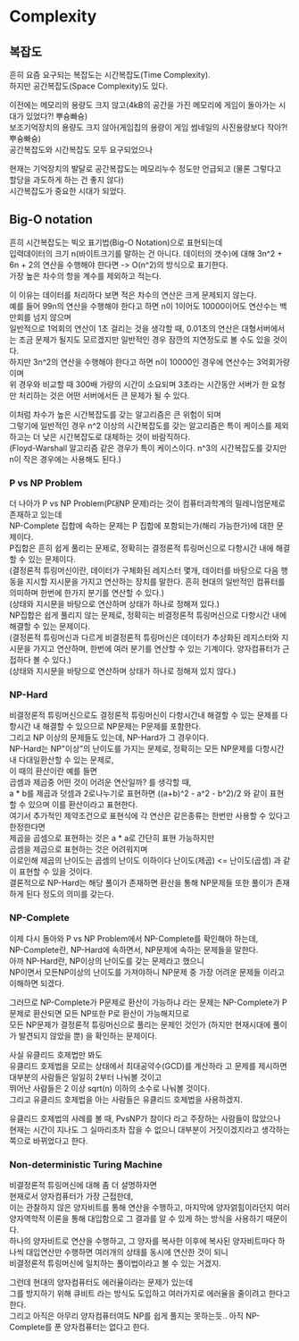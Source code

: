 # Complexity

## 복잡도

흔히 요즘 요구되는 복잡도는 시간복잡도(Time Complexity).<br/>
하지만 공간복잡도(Space Complexity)도 있다.

이전에는 메모리의 용량도 크지 않고(4kB의 공간을 가진 메모리에 게임이 돌아가는 시대가 있었다?! 뿌슝빠슝)<br/>
보조기억장치의 용량도 크지 않아(게임칩의 용량이 게임 썸네일의 사진용량보다 작아?! 뿌슝빠슝)<br/>
공간복잡도와 시간복잡도 모두 요구되었으나

현재는 기억장치의 발달로 공간복잡도는 메모리누수 정도만 언급되고 (물론 그렇다고 할당을 과도하게 하는 건 좋지 않다)<br/>
시간복잡도가 중요한 시대가 되었다.

## Big-O notation
흔히 시간복잡도는 빅오 표기법(Big-O Notation)으로 표현되는데<br/>
입력데이터의 크기 n(바이트크기를 말하는 건 아니다. 데이터의 갯수)에 대해 3n^2 + 6n + 2의 연산을 수행해야 한다면 -> O(n^2)의 방식으로 표기한다.<br/>
가장 높은 차수의 항을 계수를 제외하고 적는다.

이 이유는 데이터를 처리하다 보면 적은 차수의 연산은 크게 문제되지 않는다.<br/>
예를 들어 99n의 연산을 수행해야 한다고 하면 n이 1이어도 10000이어도 연산수는 백만회를 넘지 않으며<br/>
일반적으로 1억회의 연산이 1초 걸리는 것을 생각할 때, 0.01초의 연산은 대형서버에서는 조금 문제가 될지도 모르겠지만 일반적인 경우 잠깐의 지연정도로 볼 수도 있을 것이다.<br/>
하지만 3n^2의 연산을 수행해야 한다고 하면 n이 10000인 경우에 연산수는 3억회가량이며<br/>
위 경우와 비교할 때 300배 가량의 시간이 소요되며 3초라는 시간동안 서버가 한 요청만 처리하는 것은 어떤 서버에서든 큰 문제가 될 수 있다.

이처럼 차수가 높은 시간복잡도를 갖는 알고리즘은 큰 위험이 되며<br/>
그렇기에 일반적인 경우 n^2 이상의 시간복잡도를 갖는 알고리즘은 특이 케이스를 제외하고는 더 낮은 시간복잡도로 대체하는 것이 바람직하다.<br/>
(Floyd-Warshall 알고리즘 같은 경우가 특이 케이스이다. n^3의 시간복잡도를 갖지만 n이 작은 경우에는 사용해도 된다.)

### P vs NP Problem
더 나아가 P vs NP Problem(P대NP 문제)라는 것이 컴퓨터과학계의 밀레니엄문제로 존재하고 있는데<br/>
NP-Complete 집합에 속하는 문제는 P 집합에 포함되는가(해리 가능한가)에 대한 문제이다.<br/>
P집합은 흔히 쉽게 풀리는 문제로, 정확히는 결정론적 튜링머신으로 다항시간 내에 해결할 수 있는 문제이다.<br/>
(결정론적 튜링머신이란, 데이터가 구체화된 레지스터 몇개, 데이터를 바탕으로 다음 행동을 지시할 지시문을 가지고 연산하는 장치를 말한다. 흔히 현대의 일반적인 컴퓨터를 의미하며 한번에 한가지 분기를 연산할 수 있다.)<br/>
(상태와 지시문을 바탕으로 연산하며 상태가 하나로 정해져 있다.)<br/>
NP집합은 쉽게 풀리지 않는 문제로, 정확히는 비결정론적 튜링머신으로 다항시간 내에 해결할 수 있는 문제이다.<br/>
(결정론적 튜링머신과 다르게 비결정론적 튜링머신은 데이터가 추상화된 레지스터와 지시문을 가지고 연산하며, 한번에 여러 분기를 연산할 수 있는 기계이다. 양자컴퓨터가 근접하다 볼 수 있다.)<br/>
(상태와 지시문을 바탕으로 연산하며 상태가 하나로 정해져 있지 않다.)

### NP-Hard
비결정론적 튜링머신으로도 결정론적 튜링머신이 다항시간내 해결할 수 있는 문제를 다항시간 내 해결할 수 있으므로 NP문제는 P문제를 포함한다.<br/>
그리고 NP 이상의 문제들도 있는데, NP-Hard가 그 경우이다.<br/>
NP-Hard는 NP"이상"의 난이도를 가지는 문제로, 정확히는 모든 NP문제를 다항시간 내 다대일환산할 수 있는 문제로,<br/>
이 때의 환산이란 예를 들면<br/>
곱셈과 제곱중 어떤 것이 어려운 연산일까? 를 생각할 때,<br/>
a * b를 제곱과 덧셈과 2로나누기로 표현하면 ((a+b)^2 - a^2 - b^2)/2 와 같이 표현할 수 있으며 이를 환산이라고 표현한다.<br/>
여기서 추가적인 제약조건으로 표현식에 각 연산은 같은종류는 한번만 사용할 수 있다고 한정한다면<br/>
제곱을 곱셈으로 표현하는 것은 a * a로 간단히 표현 가능하지만<br/>
곱셈을 제곱으로 표현하는 것은 어려워지며<br/>
이로인해 제곱의 난이도는 곱셈의 난이도 이하이다 난이도(제곱) <= 난이도(곱셈) 과 같이 표현할 수 있을 것이다.<br/>
결론적으로 NP-Hard는 해당 풀이가 존재하면 환산을 통해 NP문제들 또한 풀이가 존재하게 된다 정도의 의미를 갖는다.

### NP-Complete
이제 다시 돌아와 P vs NP Problem에서 NP-Complete를 확인해야 하는데,<br/>
NP-Complete란, NP-Hard에 속하면서, NP문제에 속하는 문제들을 말한다.<br/>
아까 NP-Hard란, NP이상의 난이도를 갖는 문제라고 했으니<br/>
NP이면서 모든NP이상의 난이도를 가져야하니 NP문제 중 가장 어려운 문제들 이라고 이해하면 되겠다.

그러므로 NP-Complete가 P문제로 환산이 가능하냐 라는 문제는 NP-Complete가 P문제로 환산되면 모든 NP또한 P로 환산이 가능해지므로<br/>
모든 NP문제가 결정론적 튜링머신으로 풀리는 문제인 것인가 (하지만 현재시대에 풀이가 발견되지 않았을 뿐)
을 확인하는 문제이다.<br/>

사실 유클리드 호제법만 봐도<br/>
유클리드 호제법을 모르는 상태에서 최대공약수(GCD)를 계산하라 고 문제를 제시하면<br/>
대부분의 사람들은 일일히 2부터 나눠볼 것이고<br/>
뛰어난 사람들은 2 이상 sqrt(n) 이하의 소수로 나눠볼 것이다.<br/>
그리고 유클리드 호제법을 아는 사람들은 유클리드 호제법을 사용하겠지.

유클리드 호제법의 사례를 볼 때, PvsNP가 참이다 라고 주장하는 사람들이 많았으나<br/>
현재는 시간이 지나도 그 실마리조차 잡을 수 없으니 대부분이 거짓이겠지라고 생각하는 쪽으로 바뀌었다고 한다.


### Non-deterministic Turing Machine
비결정론적 튜링머신에 대해 좀 더 설명하자면<br/>
현재로서 양자컴퓨터가 가장 근접한데, <br/>
이는 관찰하지 않은 양자비트를 통해 연산을 수행하고, 마지막에 양자얽힘이라던지 여러 양자역학적 이론을 통해 대입함으로 그 결과를 알 수 있게 하는 방식을 사용하기 때문이다.<br/>
하나의 양자비트로 연산을 수행하고, 그 양자를 복사한 이후에 복사된 양자비트마다 하나씩 대입연산만 수행하면 여러개의 상태를 동시에 연산한 것이 되니<br/>
비결정론적 튜링머신에 일치하는 풀이법이라고 볼 수 있는 거겠지.

그런데 현대의 양자컴퓨터도 에러율이라는 문제가 있는데<br/>
그를 방지하기 위해 큐비트 라는 방식도 도입하고 여러가지로 에러율을 줄이려고 한다고 한다.<br/>
그리고 아직은 아무리 양자컴퓨터여도 NP를 쉽게 풀지는 못하는듯.. 아직 NP-Complete를 푼 양자컴퓨터는 없다고 한다.
